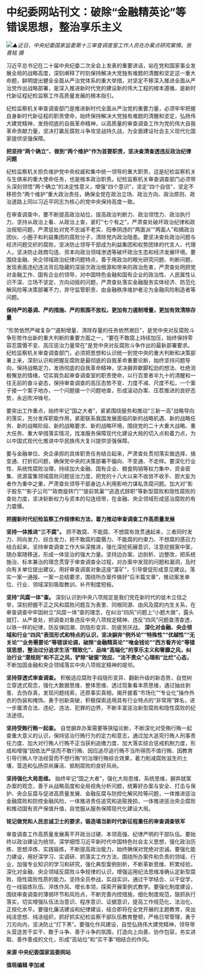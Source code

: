 # 中纪委网站刊文：破除“金融精英论”等错误思想，整治享乐主义

![](https://inews.gtimg.com/newsapp_bt/0/15685310770/1000)_▲近日，中央纪委国家监委第十三审查调查室工作人员在办案点研究案情。张晋铭
摄_

习近平总书记在二十届中央纪委二次全会上发表的重要讲话，站在党和国家事业发展全局的战略高度，深刻阐释了时刻保持解决大党独有难题的清醒和坚定这一重大命题，鲜明提出健全全面从严治党体系的重大举措，对坚定不移深入推进全面从严治党作出战略部署，是深入推进新时代党的建设新的伟大工程的根本遵循，是新时代新征程纪检监察工作高质量发展的根本指引。

纪检监察机关审查调查部门是推进新时代全面从严治党的重要力量，必须牢牢把握自身新时代新征程的职责使命，始终保持解决大党独有难题的清醒和坚定，弘扬伟大建党精神，发扬彻底的自我革命精神，以高质量的审查调查工作为党的伟大自我革命贡献力量，坚决打赢反腐败斗争攻坚战持久战，为全面建设社会主义现代化国家提供坚强保障。

**把坚持“两个确立”、做到“两个维护”作为首要职责，坚决查清查透违反政治纪律问题**

纪检监察机关担负维护党中央权威和集中统一领导的重大职责，这是纪检监察机关与生俱来的重大使命任务，也是根本政治职责。纪检监察机关审查调查部门必须带头深刻领悟“两个确立”的决定性意义，增强“四个意识”，坚定“四个自信”，坚定不移担负“两个维护”重大政治责任，确保全党在政治立场、政治方向、政治原则、政治道路上同以习近平同志为核心的党中央保持高度一致。

在审查调查中，要不断提高政治站位，提高政治判断力、政治领悟力、政治执行力，坚持从政治上看、从政治上查，紧盯“七个有之”，严肃查处破坏政治纪律和政治规矩问题，严肃惩处对党不忠诚不老实、阳奉阴违的“两面派”“两面人”和搞政治团伙、小圈子和利益集团的腐败分子，清除党内政治隐患。要坚决查处政治问题与经济问题交织的腐败，坚决防止领导干部成为利益集团和权势团体的代言人、代理人，坚决防止政商勾连、资本向政治领域渗透等破坏政治生态和经济发展环境。要围绕金融、央企领域政治纪律问题特点，善于用政治的眼光研究问题、判断问题，发现表面违纪违法背后隐藏的深层次政治根源和带来的政治危害，严肃查处罔顾党对金融工作、国有企业的领导，对中国特色金融和国有企业的政治性、人民属性认识不深、立场不坚定、方向动摇的问题，严肃查处落实金融服务实体经济、防范化解风险等决策部署不力，弃守监管职责、由金融秩序维护者沦为金融风险制造者等问题。

**保持严的基调、严的措施、严的氛围不放松，更加有力遏制增量，更加有效清除存量**

“形势依然严峻复杂”“遏制增量、清除存量的任务依然艰巨”，是党中央对反腐败斗争形势作出新的重大判断的重要方面之一，“要在不敢腐上持续加压，始终保持零容忍震慑不变、高压惩治力量常在”是党中央对反腐败斗争作出的最新部署要求。纪检监察机关审查调查部门，必须把思想和认识统一到党中央的重大判断和决策部署上来，深刻认识和把握反腐败是最彻底的自我革命重要论断，始终坚持问题导向，保持战略定力，发扬彻底的自我革命精神，坚决摒弃歇脚松劲的想法、杜绝消极懈怠的情绪，切实肩负起审查调查室的职责使命，以行百里者半九十的清醒和一往无前的奋斗姿态，保持审查调查的高压态势不变、力度不减、尺度不松，一个案子接一个案子地办，一个问题接一个问题地查，形成滚动办案、压茬推进的良好态势，永远吹冲锋号。

要突出工作重点，始终牢记“国之大者”，紧紧围绕服务和推动“三新一高”战略导向的落实，充分发挥职能作用，紧密联系我国发展面临的新的战略机遇、新的战略任务、新的战略阶段、新的战略要求、新的战略环境，围绕党的二十大重大战略、重大任务、重大举措落实情况，找准服务保障现代化建设大局的切入点和着力点，为以中国式现代化推进中华民族伟大复兴提供坚强保障。

要与金融单位、央企承担的具体职责任务结合起来，严肃查处贯彻落实做选择、搞变通、打折扣问题，确保党中央的决策部署不偏向、不变通、不走样。要深化行业性、系统性腐败治理，持续加大金融、国有企业、粮食购销等权力集中、资金密集、资源富集领域腐败问题惩治力度，把党的十八大以来不收敛不收手、胆大妄为者作为重中之重，严肃查处领导干部身边人利用影响力谋私贪腐问题。加大对“影子股东”“影子公司”“政商旋转门”“提前筑巢”“逃逸式辞职”等新型腐败和隐性腐败的查处力度，坚决斩断权力与资本的勾连纽带，在金融、央企领域形成惩治腐败的有力震慑。

**把握新时代纪检监察工作规律和方法，着力推动审查调查工作高质量发展**

**坚持一体推进“三不腐”。**
把不敢腐、不能腐、不想腐有效贯通起来，三者同时发力、同向发力、综合发力，把不敢腐的震慑力、不能腐的约束力、不想腐的感召力结合起来。坚持审查调查工作大纵深推进，强化深挖拓展意识，注意挖掘案中案，随办案随移送，形成一体惩治的强大力量。坚持边办案、边剖析、边整改，把系统施治、标本兼治的理念贯穿于审查调查全过程，对办案中发现的问题和漏洞，及时向有关单位提出建议。用好审查调查对象这座“富矿”，引导督促形成意见建议。落实一案一通报、一案一总结要求，围绕所办案件做好“后半篇文章”，推动案发单位、行业、领域深刻吸取教训，补齐制度短板。

**坚持“风腐一体”查。**
深刻认识到中央八项规定是我们党在新时代的徙木立信之举，深刻把握不正之风和腐败问题互为表里、同根同源、由风及腐的内生关系，在审查调查中牢固树立“风腐一体”查的理念，在纠治“四风”问题上“小题大做”，露头就打、从严查处，把调查对象违反中央八项规定精神、违反“四风”问题查清查透，以铁一样的纪律，防反弹回潮、防隐形变异、防疲劳厌战。
**深化对金融、央企领域和行业“四风”表现形式和特点的认识，坚决摒弃“例外论”“特殊性”“优越性”“无关论”“业务需要论”等错误论调，破除“金融精英论”“唯金钱论”“西方看齐论”等错误思想，整治过分追求生活“精致化”、品味“高端化”的享乐主义和奢靡之风，纠治行业“潜规则”和不正之风，铲除“破窗”效应、“法不责众”心理和“比烂”心态，**
不断加固金融和央企领域落实中央八项规定精神的堤坝。

**坚持穿透式审查调查。**
积极适应腐败手段隐形变异、翻新升级的新态势，自觉树立穿透式观念，强化大数据思维、整体思维、透过现象看本质思维，通过抽丝剥茧、去伪存真，发现问题线索，还原事实真相，揭开披着“市场化”“专业化”操作外衣的伪装和掩饰。勇于创新突破，积极探索适用具有行业特点的“非常用”罪名，进一步厘清合法、违纪、违法、犯罪的边界，不断丰富惩治新型腐败和隐性腐败的纪法途径。

**坚持受贿行贿一起查。**
自觉摒弃办案需要等狭隘论断，不断深化对受贿行贿一起查重大意义的认识，保持惩治行贿行为的定力和意志，通过加大追究行贿人刑事责任力度、加大对行贿人行贿不正当获利追缴力度、加大落实综合惩戒机制力度，形成和增强“因依法严惩而不敢行贿、因应追尽追行贿不当所得而不值行贿、因教育引导行贿人守法经营而不想行贿”的治理行贿综合效果，着力削减腐败滋生的土壤，营造和弘扬崇尚廉洁、抵制腐败的良好风尚。

**坚持强化大局思维。**
始终牢记“国之大者”，强化大局思维、系统思维，摒弃就案办案的观念，善于从战略高度和全局视角分析问题，统筹好办案与安全、打击与保护、央企反腐与促进高质量发展、金融反腐与防控化解风险等问题，一体推进惩治金融腐败和防控金融风险，一体推进责任追究和追赃挽损，一体推进惩治央企腐败和推动国有资产保值升值，自觉服从服务保障现代化建设大局。

**铭记做党和人民忠诚卫士的要求，锻造堪当新时代新征程重任的审查调查铁军**

审查调查工作高质量发展离不开政治过硬、本领高强、纪律严明的干部队伍。要始终以政治建设为统领，深学细悟习近平新时代中国特色社会主义思想，强化政治历练、思想淬炼、实践锻炼，不断提高政治能力，始终确保对党绝对忠诚。要强化能力建设，用好深学习、实调研、抓落实工作方法，围绕所办案件和负责的领域、行业，加强专业知识的学习和研究，强化典型案例剖析，不断革新思维、积累经验，深化对金融、央企领域反腐败斗争规律的认识，增强运用纪法思维准确认定新型腐败、隐性腐败性质的能力。坚持全员参战，实战实训，通过干学结合、以干促学，在一线锻炼队伍、淬炼作风、增长本领，探索开展案例式教学。要强化制度建设，围绕审查调查的薄弱环节和风险点，不断完善内控措施，细化制度规范，狠抓执行落实，切实增强队伍法治意识、程序意识、证据意识，提高工作规范化、法治化、正规化水平。要强化廉洁建设和纪律建设，结合即将在全党开展的主题教育，突出纯洁思想、纯洁组织，抓好抓实纪检监察干部队伍教育整顿，严格日常管理，勇于刀刃向内，坚决防止“灯下黑”。要强化作风建设，自觉弘扬伟大建党精神，领导带头营造苦干实干、敢于斗争、善于斗争的氛围，打造向上向善、协作包容，务实进取、善作善成的文化，形成“高站位”和“实干事”相结合的作风。

**来源 中央纪委国家监委网站**

**值班编辑 李加减**

